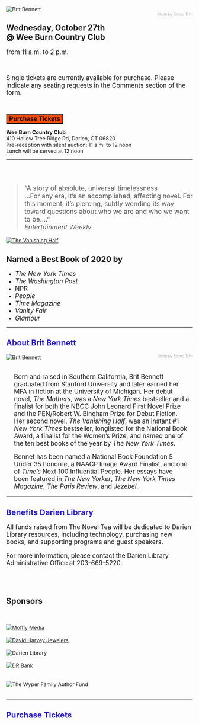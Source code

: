 <div class="container">

<div class="row">
<div class="col-md-12">
<img class="img-responsive box-shadow shadow-effect-2" src="/uploads/departments/readers_advisory/novel_tea_header_2021.png" alt="Brit Bennett" />
<br />
<em style="color: #AEA9A9; font-size:70%; float: right;">Photo by Emma Trim</em>
</div>
</div>

<!-- <div class="row">
<div class="col-xs-7 col-md-8" style="padding-top: 30px;">

<h2 style="font-size:3.5vw; line-height: 1.7;"><span style="background-color: #2E21C7; padding:3px 7px 3px 7px; color:#fff;">The Sixth Annual Novel Tea</span> <br /><span style="background-color: #FF4C02; padding:3px 7px 3px 7px; color:#fff;">Featuring Brit Bennett:</span> <br /><em style="background-color: #1F5C38; padding:3px 20px 7px 7px; color:#fff;">The Vanishing Half</em></h2>

<br />
<br />

</div>
<div class="col-xs-5 col-md-4">
<img class="img-responsive box-shadow shadow-effect-2" src="/uploads/departments/readers_advisory/brit_bennett_with_vanishing_half_cover.png" alt="Brit Bennett" />
<br />
<em style="color: #AEA9A9; font-size:70%; float: right;">Photo by Emma Trim</em>
<br />
</div>
</div>
</div> -->

<h2><span style="display: inline-block;">Wednesday, October 27th</span> <span style="display: inline-block;">@ Wee Burn Country Club</span></h2>
<p style="font-size:1.2em !important;">from 11 a.m. to 2 p.m.</p>

<br />

<div class="row">
<div class="col-md-7">

<p style="font-size:1.2em !important;">Single tickets are currently available for purchase. Please indicate any seating requests in the Comments section of the form.</p>

<br />
</div>
<div class="col-md-4 col-md-offset-1">

<a href="#Purchase"><button class="btn-u btn-block" style="background-color:#FF4C02; font-weight:bold; font-size:1.2em !important;" type="button">Purchase Tickets</button></a>
<br />

<strong>Wee Burn Country Club</strong><br />
410 Hollow Tree Ridge Rd, Darien, CT 06820<br />
Pre-reception with silent auction: 11 a.m. to 12 noon<br />
Lunch will be served at 12 noon
<br />

</div>
</div>

<hr class="devider devider-dotted">


<div class="row">
<div class="col-xs-8 col-md-5">
<br />
<br />
<blockquote style="font-size:1.25em; color:#555;">“A story of absolute, universal timelessness <br />
…For any era, it’s an accomplished, affecting novel. For this moment, it’s piercing, subtly wending its way toward questions about who we are and who we want to be….” 
<br />
<em>Entertainment Weekly</em>
</blockquote>

</div>
<div class="col-xs-4 col-md-3">
<a href="https://dar.to/2XXkGxO"><img class="img-responsive center-block" src="/uploads/departments/readers_advisory/the_vanishing_half_by_brit_bennett.jpg" alt="The Vanishing Half" /></a>
<br />
</div> 
<div class="col-xs-12 col-md-4">

## Named a Best Book of 2020 by
 
<ul>
<li> <em style="font-size:1.2em !important;">The New York Times</em></li>
<li> <em style="font-size:1.2em !important;">The Washington Post</em></li>
<li style="font-size:1.2em !important;">NPR</li>
<li> <em style="font-size:1.2em !important;">People</em></li>
<li> <em style="font-size:1.2em !important;">Time Magazine</em></li>
<li> <em style="font-size:1.2em !important;">Vanity Fair</em></li>
<li> <em style="font-size:1.2em !important;">Glamour</em></li>
</ul>


</div>
</div>

<hr class="devider devider-dotted">

<h2 style="color: #2E21C7;">About Brit Bennett</h2>

<div class="row">
<div class="col-md-4">

<img class="img-responsive" src="/uploads/departments/readers_advisory/brit_bennet_credit_emma_trim.jpg" alt="Brit Bennett" />
<em style="color: #AEA9A9; font-size:70%; float: right;">Photo by Emma Trim</em>
<br />
<br />

</div>
<div class="col-md-8" style="padding:0 10px 0 21px;">
<p style="font-size:1.2em !important;">Born and raised in Southern California, Brit Bennett graduated from Stanford University and later earned her MFA in fiction at the University of Michigan. Her debut novel, <em>The Mothers</em>, was a <em>New York Times</em> bestseller and a finalist for both the NBCC John Leonard First Novel Prize and the PEN/Robert W. Bingham Prize for Debut Fiction. Her second novel, <em>The Vanishing Half</em>, was an instant #1 <em>New York Times</em> bestseller, longlisted for the National Book Award, a finalist for the Women’s Prize, and named one of the ten best books of the year by <em>The New York Times</em>.</p>

<p style="font-size:1.2em !important;">Bennet has been named a National Book Foundation 5 Under 35 honoree, a NAACP Image Award Finalist, and one of <em>Time’s</em> Next 100 Influential People. Her essays have been featured in <em>The New Yorker</em>, <em>The New York Times Magazine</em>, <em>The Paris Review</em>, and <em>Jezebel</em>.</p>

</div>
</div>

<hr class="devider devider-dotted"></hr>

<div class="row">
<div class="col-md-6">

<h2 style="color: #2E21C7;">Benefits Darien Library</h2>

<p style="font-size:1.2em !important;">All funds raised from The Novel Tea will be dedicated to Darien Library resources, including technology, purchasing new books, and supporting programs and guest speakers.</p>

<p style="font-size:1.2em !important;">For more information, please contact the Darien Library Administrative Office at <a href="tel:2036695220" style="text-decoration:none;">203-669-5220</a>.</p>
<br />
<br />
</div>

<div class="col-md-6">
<div class="row">
    <div class="heading heading-v4">
<h2>Sponsors</h2>
<br />
<br />
</div>
<div class="col-xs-6 col-md-4">
    <a href="http://www.newcanaandarienmag.com/"><img class="img-responsive center-block" src="/uploads/departments/mallory/play/moffly_logo.jpg" alt="Moffly Media" /></a>
    <br />
    <br />
    <a href="https://dar.to/2Q0FKMI"><img class="img-responsive center-block" src="/uploads/darien_community/david_harvey_jewelers.jpg" alt="David Harvey Jewelers" /></a>
    <br />
    <br />
</div>
<div class="col-xs-6 col-md-4">
    <img class="img-responsive center-block" src="/uploads/departments/mallory/play/darien_library_logo_300px.png" alt="Darien Library" />
    <br />
    <br />
</div>
<div class="col-xs-6 col-md-4">
    <a href="https://dar.to/31046NI"><img class="img-responsive center-block" src="/uploads/logos/dr_bank_300.jpg" alt="DR Bank" /></a>
    <br />
    <br />
    <br />
    <img class="img-responsive center-block" src="/uploads/logos/the_wyper_family_author_fund.jpg" alt="The Wyper Family Author Fund" />
    <br />
    <br />
</div>
</div>
</div>
</div>

<hr class="devider devider-dotted"></hr>

<a name="Purchase" color="#fff"></a>

<div class="row">
<div class="col-md-12">
<h2 style="color: #2E21C7;">Purchase Tickets</h2>
</div>
</div>

<div id="bbox-root"></div>

<script type="text/javascript">

       window.bboxInit = function () {

           bbox.showForm('969f9f14-e377-4775-aba7-59da3579cf29');

       };

       (function () {

           var e = document.createElement('script'); e.async = true;

           e.src = 'https://bbox.blackbaudhosting.com/webforms/bbox-min.js';

           document.getElementsByTagName('head')[0].appendChild(e);

       } ());

</script>


</div>
</div>

</div> <!-- End of Container -->
